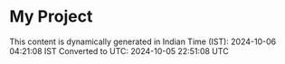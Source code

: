 # My Project

This content is dynamically generated in Indian Time (IST): 2024-10-06 04:21:08 IST
Converted to UTC: 2024-10-05 22:51:08 UTC
